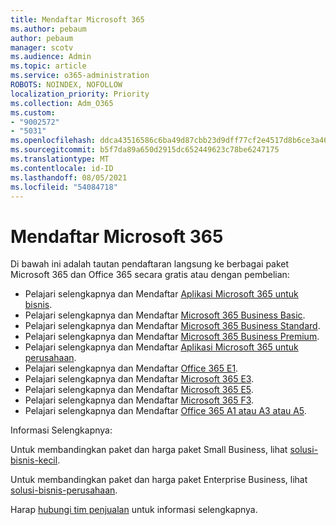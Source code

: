 ```yaml
---
title: Mendaftar Microsoft 365
ms.author: pebaum
author: pebaum
manager: scotv
ms.audience: Admin
ms.topic: article
ms.service: o365-administration
ROBOTS: NOINDEX, NOFOLLOW
localization_priority: Priority
ms.collection: Adm_O365
ms.custom:
- "9002572"
- "5031"
ms.openlocfilehash: ddca43516586c6ba49d87cbb23d9dff77cf2e4517d8b6ce3a46d00e535b59afb
ms.sourcegitcommit: b5f7da89a650d2915dc652449623c78be6247175
ms.translationtype: MT
ms.contentlocale: id-ID
ms.lasthandoff: 08/05/2021
ms.locfileid: "54084718"
---
```

# <a name="sign-up-for-microsoft-365"></a>Mendaftar Microsoft 365

Di bawah ini adalah tautan pendaftaran langsung ke berbagai paket Microsoft 365 dan Office 365 secara gratis atau dengan pembelian:

- Pelajari selengkapnya dan Mendaftar [Aplikasi Microsoft 365 untuk bisnis](https://products.office.com/business/office-365-business?activetab=pivot%3aoverviewtab).
- Pelajari selengkapnya dan Mendaftar [Microsoft 365 Business Basic](https://products.office.com/business/office-365-business-essentials?activetab=pivot%3aoverviewtab).
- Pelajari selengkapnya dan Mendaftar [Microsoft 365 Business Standard](https://products.office.com/business/office-365-business-premium?activetab=pivot%3aoverviewtab).
- Pelajari selengkapnya dan Mendaftar [Microsoft 365 Business Premium](https://www.microsoft.com/microsoft-365/business/microsoft-365-business?activetab=pivot%3aoverviewtab).
- Pelajari selengkapnya dan Mendaftar [Aplikasi Microsoft 365 untuk perusahaan](https://products.office.com/business/office-365-proplus-product?activetab=pivot%3aoverviewtab).
- Pelajari selengkapnya dan Mendaftar [Office 365 E1](https://www.microsoft.com/microsoft-365/business/office-365-enterprise-e1-business-software?activetab=pivot:overviewtab).
- Pelajari selengkapnya dan Mendaftar [Microsoft 365 E3](https://www.microsoft.com/microsoft-365/enterprise-e3-business-software).
- Pelajari selengkapnya dan Mendaftar [Microsoft 365 E5](https://www.microsoft.com/microsoft-365/enterprise-e5-business-software?activetab=pivot%3aoverviewtab).
- Pelajari selengkapnya dan Mendaftar [Microsoft 365 F3](https://www.microsoft.com/microsoft-365/microsoft-365-enterprise-f3?activetab=pivot%3aoverviewtab).
- Pelajari selengkapnya dan Mendaftar [Office 365 A1 atau A3 atau A5](https://www.microsoft.com/microsoft-365/academic/compare-office-365-education-plans?activetab=tab:primaryr1).

Informasi Selengkapnya:

Untuk membandingkan paket dan harga paket Small Business, lihat [solusi-bisnis-kecil](https://products.office.com/business/small-business-solutions#office-ContentAreaHeadingTemplate-1cuvapm).

Untuk membandingkan paket dan harga paket Enterprise Business, lihat [solusi-bisnis-perusahaan](https://www.microsoft.com/microsoft-365/business/compare-more-office-365-for-business-plans).

Harap [hubungi tim penjualan](https://go.microsoft.com/fwlink/?linkid=2127718) untuk informasi selengkapnya.
